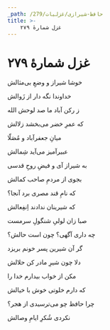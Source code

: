 ```yaml
---
_path: /حافظ-شیرازی/غزلیات/279
title: >-
    غزل شمارهٔ ۲۷۹
---
```

# غزل شمارهٔ ۲۷۹

<div class="b" id="bn1"><div class="m1"><p>خوشا شیراز و وضعِ بی‌مثالش</p></div>
<div class="m2"><p>خداوندا نگه دار از زَوالش</p></div></div>
<div class="b" id="bn2"><div class="m1"><p>ز رکن آباد ما صد لوحش الله</p></div>
<div class="m2"><p>که عمرِ خضر می‌بخشد زلالش</p></div></div>
<div class="b" id="bn3"><div class="m1"><p>میانِ جعفرآباد و مُصَلّا</p></div>
<div class="m2"><p>عبیرآمیز می‌آید شِمالش</p></div></div>
<div class="b" id="bn4"><div class="m1"><p>به شیراز آی و فیضِ روحِ قدسی</p></div>
<div class="m2"><p>بجوی از مردمِ صاحب کمالش</p></div></div>
<div class="b" id="bn5"><div class="m1"><p>که نامِ قند مصری برد آنجا؟</p></div>
<div class="m2"><p>که شیرینان ندادند اِنفِعالش</p></div></div>
<div class="b" id="bn6"><div class="m1"><p>صبا زان لولیِ شنگولِ سرمست</p></div>
<div class="m2"><p>چه داری آگهی؟ چون است حالش؟</p></div></div>
<div class="b" id="bn7"><div class="m1"><p>گر آن شیرین پسر خونم بریزد</p></div>
<div class="m2"><p>دلا چون شیرِ مادر کن حلالش</p></div></div>
<div class="b" id="bn8"><div class="m1"><p>مکن از خواب بیدارم خدا را</p></div>
<div class="m2"><p>که دارم خلوتی خوش با خیالش</p></div></div>
<div class="b" id="bn9"><div class="m1"><p>چرا حافظ چو می‌ترسیدی از هجر؟</p></div>
<div class="m2"><p>نکردی شُکرِ ایامِ وصالش</p></div></div>
